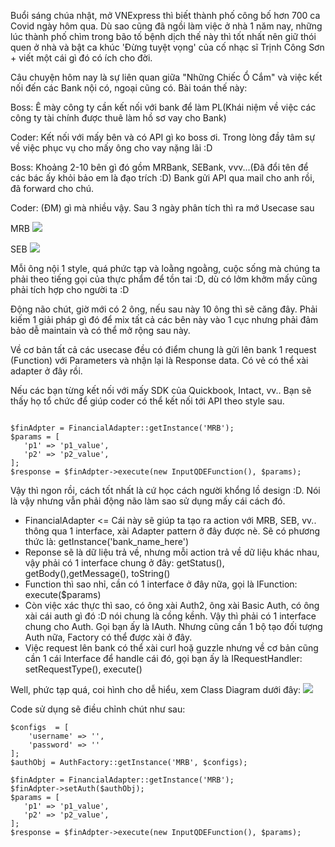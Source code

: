 Buổi sáng chúa nhật, mở VNExpress thì biết thành phố công bố hơn 700 ca Covid ngày hôm qua. Dù sao cũng đã ngồi làm việc ở nhà 1 năm nay, những lúc thành phố chìm trong bão tố bệnh dịch thế này thì tốt nhất nên giữ thói quen ở nhà và bật ca khúc 'Đừng tuyệt vọng' của cố nhạc sĩ Trịnh Công Sơn + viết một cái gì đó có ích cho đời.


Câu chuyện hôm nay là sự liên quan giữa "Những Chiếc Ổ Cắm" và việc kết nối đến các Bank nội có, ngoại cũng có. Bài toán thế này:

Boss: Ê mày công ty cần kết nối với bank để làm PL(Khái niệm về việc các công ty tài chính được thuê làm hồ sơ vay cho Bank)

Coder: Kết nối với mấy bên và có API gì ko boss ơi. Trong lòng đầy tâm sự về việc phục vụ cho mấy ông cho vay nặng lãi :D

Boss: Khoảng 2-10 bên gì đó gồm MRBank, SEBank, vvv...(Đã đổi tên để các bác ấy khỏi bảo em là đạo trích :D) Bank gửi API qua mail cho anh rồi, đã forward cho chú.

Coder: (ĐM) gì mà nhiều vậy. Sau 3 ngày phân tích thì ra mớ Usecase sau


MRB
![](https://images.viblo.asia/6e00b97f-4748-42fd-988a-bd0ce5d44f48.png)

SEB
![](https://images.viblo.asia/878236ea-fc18-4e2a-84c8-c1a26969c97c.png)

Mỗi ông nội 1 style, quá phức tạp và loằng ngoằng, cuộc sống mà chúng ta phải theo tiếng gọi của thực phẩm để tồn tai :D, dù có lởm khởm mấy cũng phải tích hợp cho người ta :D

Động não chút, giờ mới có 2 ông, nếu sau này 10 ông thì sẽ căng đây. Phải kiếm 1 giải pháp gì đó để mix tất cả các bên này vào 1 cục nhưng phải đảm bảo dễ maintain và có thể mở rộng sau này.

Về cơ bản tất cả các usecase đều có điểm chung là gửi lên bank 1 request (Function) với Parameters và nhận lại là Response data. Có vẻ có thể xài adapter ở đây rồi.

Nếu các bạn từng kết nối với mấy SDK của Quickbook, Intact, vv.. Bạn sẽ thấy họ tổ chức để giúp coder có thể kết nối tới API theo style sau.
```

$finAdpter = FinancialAdapter::getInstance('MRB');
$params = [
   'p1' => 'p1_value',
   'p2' => 'p2_value',
];
$response = $finAdpter->execute(new InputQDEFunction(), $params);
```
Vậy thì ngon rồi, cách tốt nhất là cứ học cách người khổng lồ design :D. Nói là vậy nhưng vẫn phải động não làm sao sử dụng mấy cái cách đó.

* FinancialAdapter <= Cái này sẽ giúp ta tạo ra action với MRB, SEB, vv.. thông qua 1 interface, xài Adapter pattern ở đây được nè. Sẽ có phương thức là: getInstance('bank_name_here')
* Reponse sẽ là dữ liệu trả về, nhưng mỗi action trả về dữ liệu khác nhau, vậy phải có 1 interface chung ở đây: getStatus(), getBody(),getMessage(), toString()
* Function thì sao nhỉ, cần có 1 interface ở đây nữa, gọi là IFunction: execute($params)
* Còn việc xác thực thì sao, có ông xài Auth2, ông xài Basic Auth, có ông xài cái auth gì đó :D nói chung là cồng kềnh. Vậy thì phải có 1 interface chung cho Auth. Gọi bạn ấy là IAuth. Nhưng cũng cần 1 bộ tạo đối tượng Auth nữa, Factory có thể được xài ở đây.
* Việc request lên bank có thể xài curl hoặ guzzle nhưng về cơ bản cũng cần 1 cái Interface để handle cái đó, gọi bạn ấy là IRequestHandler: setRequestType(), execute()

Well, phức tạp quá, coi hình cho dễ hiểu, xem Class Diagram dưới đây:
![](https://images.viblo.asia/1f7fe8d2-69bc-4d80-b792-f6ad0ccae34e.png)

Code sử dụng sẽ điều chỉnh chút như sau:
```
$configs  = [
    'username' => '',
    'password' => ''
];
$authObj = AuthFactory::getInstance('MRB', $configs);

$finAdpter = FinancialAdapter::getInstance('MRB');
$finAdpter->setAuth($authObj);
$params = [
   'p1' => 'p1_value',
   'p2' => 'p2_value',
];
$response = $finAdpter->execute(new InputQDEFunction(), $params);
```